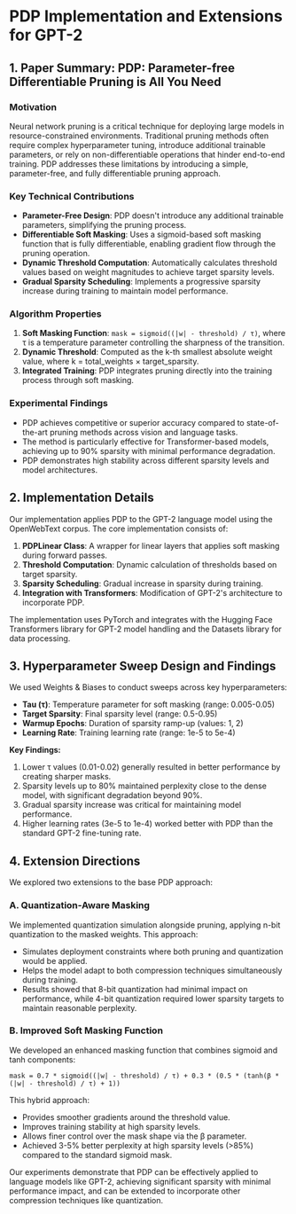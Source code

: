 # PDP Implementation and Extensions for GPT-2

## 1. Paper Summary: PDP: Parameter-free Differentiable Pruning is All You Need

### Motivation
Neural network pruning is a critical technique for deploying large models in resource-constrained environments. Traditional pruning methods often require complex hyperparameter tuning, introduce additional trainable parameters, or rely on non-differentiable operations that hinder end-to-end training. PDP addresses these limitations by introducing a simple, parameter-free, and fully differentiable pruning approach.

### Key Technical Contributions
- **Parameter-Free Design**: PDP doesn't introduce any additional trainable parameters, simplifying the pruning process.
- **Differentiable Soft Masking**: Uses a sigmoid-based soft masking function that is fully differentiable, enabling gradient flow through the pruning operation.
- **Dynamic Threshold Computation**: Automatically calculates threshold values based on weight magnitudes to achieve target sparsity levels.
- **Gradual Sparsity Scheduling**: Implements a progressive sparsity increase during training to maintain model performance.

### Algorithm Properties
1. **Soft Masking Function**: `mask = sigmoid((|w| - threshold) / τ)`, where τ is a temperature parameter controlling the sharpness of the transition.
2. **Dynamic Threshold**: Computed as the k-th smallest absolute weight value, where k = total_weights × target_sparsity.
3. **Integrated Training**: PDP integrates pruning directly into the training process through soft masking.

### Experimental Findings
- PDP achieves competitive or superior accuracy compared to state-of-the-art pruning methods across vision and language tasks.
- The method is particularly effective for Transformer-based models, achieving up to 90% sparsity with minimal performance degradation.
- PDP demonstrates high stability across different sparsity levels and model architectures.

## 2. Implementation Details

Our implementation applies PDP to the GPT-2 language model using the OpenWebText corpus. The core implementation consists of:

1. **PDPLinear Class**: A wrapper for linear layers that applies soft masking during forward passes.
2. **Threshold Computation**: Dynamic calculation of thresholds based on target sparsity.
3. **Sparsity Scheduling**: Gradual increase in sparsity during training.
4. **Integration with Transformers**: Modification of GPT-2's architecture to incorporate PDP.

The implementation uses PyTorch and integrates with the Hugging Face Transformers library for GPT-2 model handling and the Datasets library for data processing.

## 3. Hyperparameter Sweep Design and Findings

We used Weights & Biases to conduct sweeps across key hyperparameters:

- **Tau (τ)**: Temperature parameter for soft masking (range: 0.005-0.05)
- **Target Sparsity**: Final sparsity level (range: 0.5-0.95)
- **Warmup Epochs**: Duration of sparsity ramp-up (values: 1, 2)
- **Learning Rate**: Training learning rate (range: 1e-5 to 5e-4)

**Key Findings:**
1. Lower τ values (0.01-0.02) generally resulted in better performance by creating sharper masks.
2. Sparsity levels up to 80% maintained perplexity close to the dense model, with significant degradation beyond 90%.
3. Gradual sparsity increase was critical for maintaining model performance.
4. Higher learning rates (3e-5 to 1e-4) worked better with PDP than the standard GPT-2 fine-tuning rate.

## 4. Extension Directions

We explored two extensions to the base PDP approach:

### A. Quantization-Aware Masking
We implemented quantization simulation alongside pruning, applying n-bit quantization to the masked weights. This approach:
- Simulates deployment constraints where both pruning and quantization would be applied.
- Helps the model adapt to both compression techniques simultaneously during training.
- Results showed that 8-bit quantization had minimal impact on performance, while 4-bit quantization required lower sparsity targets to maintain reasonable perplexity.

### B. Improved Soft Masking Function
We developed an enhanced masking function that combines sigmoid and tanh components:
```
mask = 0.7 * sigmoid((|w| - threshold) / τ) + 0.3 * (0.5 * (tanh(β * (|w| - threshold) / τ) + 1))
```
This hybrid approach:
- Provides smoother gradients around the threshold value.
- Improves training stability at high sparsity levels.
- Allows finer control over the mask shape via the β parameter.
- Achieved 3-5% better perplexity at high sparsity levels (>85%) compared to the standard sigmoid mask.

Our experiments demonstrate that PDP can be effectively applied to language models like GPT-2, achieving significant sparsity with minimal performance impact, and can be extended to incorporate other compression techniques like quantization.